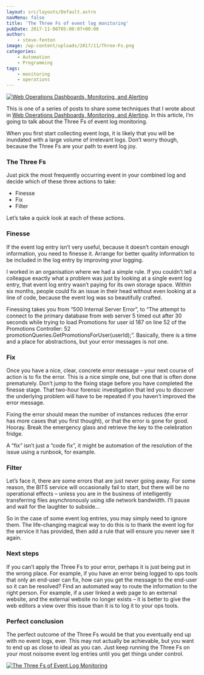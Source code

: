 ```yaml
---
layout: src/layouts/Default.astro
navMenu: false
title: 'The Three Fs of event log monitoring'
pubDate: 2017-11-06T05:00:07+00:00
author:
    - steve-fenton
image: /wp-content/uploads/2017/11/Three-Fs.png
categories:
    - Automation
    - Programming
tags:
    - monitoring
    - operations
---
```


[![Web Operations Dashboards, Monitoring, and Alerting](/img/2017/08/web-operations-monitoring.jpg)](/publications/web-ops-dashboards-monitoring-and-alerting/)

This is one of a series of posts to share some techniques that I wrote about in [Web Operations Dashboards, Monitoring, and Alerting](/publications/web-ops-dashboards-monitoring-and-alerting/). In this article, I’m going to talk about the Three Fs of event log monitoring.

When you first start collecting event logs, it is likely that you will be inundated with a large volume of irrelevant logs. Don’t worry though, because the Three Fs are your path to event log joy.

### The Three Fs

Just pick the most frequently occurring event in your combined log and decide which of these three actions to take:

- Finesse
- Fix
- Filter

Let’s take a quick look at each of these actions.

### Finesse

If the event log entry isn’t very useful, because it doesn’t contain enough information, you need to finesse it. Arrange for better quality information to be included in the log entry by improving your logging.

I worked in an organisation where we had a simple rule. If you couldn’t tell a colleague exactly what a problem was just by looking at a single event log entry, that event log entry wasn’t paying for its own storage space. Within six months, people could fix an issue in their head without even looking at a line of code, because the event log was so beautifully crafted.

Finessing takes you from “500 Internal Server Error”, to “The attempt to connect to the primary database from web server 5 timed out after 30 seconds while trying to load Promotions for user id 187 on line 52 of the Promotions Controller: 52 promotionQueries.GetPromotionsForUser(userId);”. Basically, there is a time and a place for abstractions, but your error messages is not one.

### Fix

Once you have a nice, clear, concrete error message – your next course of action is to fix the error. This is a nice simple one, but one that is often done prematurely. Don’t jump to the fixing stage before you have completed the finesse stage. That two-hour forensic investigation that led you to discover the underlying problem will have to be repeated if you haven’t improved the error message.

Fixing the error should mean the number of instances reduces (the error has more cases that you first thought), or that the error is gone for good. Hooray. Break the emergency glass and retrieve the key to the celebration fridge.

A “fix” isn’t just a “code fix”, it might be automation of the resolution of the issue using a runbook, for example.

### Filter

Let’s face it, there are some errors that are just never going away. For some reason, the BITS service will occasionally fail to start, but there will be no operational effects – unless you are in the business of intelligently transferring files asynchronously using idle network bandwidth. I’ll pause and wait for the laughter to subside…

So in the case of some event log entries, you may simply need to ignore them. The life-changing magical way to do this is to thank the event log for the service it has provided, then add a rule that will ensure you never see it again.

### Next steps

If you can’t apply the Three Fs to your error, perhaps it is just being put in the wrong place. For example, if you have an error being logged to ops tools that only an end-user can fix, how can you get the message to the end-user so it can be resolved? Find an automated way to route the information to the right person. For example, if a user linked a web page to an external website, and the external website no longer exists – it is better to give the web editors a view over this issue than it is to log it to your ops tools.

### Perfect conclusion

The perfect outcome of the Three Fs would be that you eventually end up with no event logs, ever. This may not actually be achievable, but you want to end up as close to ideal as you can. Just keep running the Three Fs on your most noisome event log entries until you get things under control.

[![The Three Fs of Event Log Monitoring](/img/2017/11/Three-Fs.png)](/2017/11/the-three-fs-of-event-log-monitoring/three-fs/)